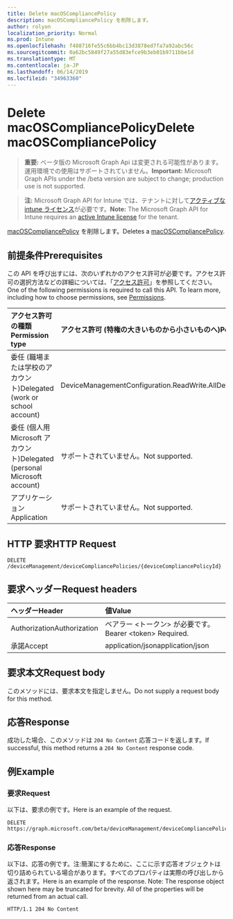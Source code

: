 ```yaml
---
title: Delete macOSCompliancePolicy
description: macOSCompliancePolicy を削除します。
author: rolyon
localization_priority: Normal
ms.prod: Intune
ms.openlocfilehash: f408716fe55c6bb4bc13d3878ed7fa7a92abc56c
ms.sourcegitcommit: 0a62bc5849f27a55d83efce9b3eb01b9711bbe1d
ms.translationtype: MT
ms.contentlocale: ja-JP
ms.lasthandoff: 06/14/2019
ms.locfileid: "34963360"
---
```

# <a name="delete-macoscompliancepolicy"></a><span data-ttu-id="660a2-103">Delete macOSCompliancePolicy</span><span class="sxs-lookup"><span data-stu-id="660a2-103">Delete macOSCompliancePolicy</span></span>

> <span data-ttu-id="660a2-104">**重要:** ベータ版の Microsoft Graph Api は変更される可能性があります。運用環境での使用はサポートされていません。</span><span class="sxs-lookup"><span data-stu-id="660a2-104">**Important:** Microsoft Graph APIs under the /beta version are subject to change; production use is not supported.</span></span>

> <span data-ttu-id="660a2-105">**注:** Microsoft Graph API for Intune では、テナントに対して[アクティブな intune ライセンス](https://go.microsoft.com/fwlink/?linkid=839381)が必要です。</span><span class="sxs-lookup"><span data-stu-id="660a2-105">**Note:** The Microsoft Graph API for Intune requires an [active Intune license](https://go.microsoft.com/fwlink/?linkid=839381) for the tenant.</span></span>

<span data-ttu-id="660a2-106">[macOSCompliancePolicy](../resources/intune-deviceconfig-macoscompliancepolicy.md) を削除します。</span><span class="sxs-lookup"><span data-stu-id="660a2-106">Deletes a [macOSCompliancePolicy](../resources/intune-deviceconfig-macoscompliancepolicy.md).</span></span>

## <a name="prerequisites"></a><span data-ttu-id="660a2-107">前提条件</span><span class="sxs-lookup"><span data-stu-id="660a2-107">Prerequisites</span></span>
<span data-ttu-id="660a2-p101">この API を呼び出すには、次のいずれかのアクセス許可が必要です。アクセス許可の選択方法などの詳細については、「[アクセス許可](/graph/permissions-reference)」を参照してください。</span><span class="sxs-lookup"><span data-stu-id="660a2-p101">One of the following permissions is required to call this API. To learn more, including how to choose permissions, see [Permissions](/graph/permissions-reference).</span></span>

|<span data-ttu-id="660a2-110">アクセス許可の種類</span><span class="sxs-lookup"><span data-stu-id="660a2-110">Permission type</span></span>|<span data-ttu-id="660a2-111">アクセス許可 (特権の大きいものから小さいものへ)</span><span class="sxs-lookup"><span data-stu-id="660a2-111">Permissions (from most to least privileged)</span></span>|
|:---|:---|
|<span data-ttu-id="660a2-112">委任 (職場または学校のアカウント)</span><span class="sxs-lookup"><span data-stu-id="660a2-112">Delegated (work or school account)</span></span>|<span data-ttu-id="660a2-113">DeviceManagementConfiguration.ReadWrite.All</span><span class="sxs-lookup"><span data-stu-id="660a2-113">DeviceManagementConfiguration.ReadWrite.All</span></span>|
|<span data-ttu-id="660a2-114">委任 (個人用 Microsoft アカウント)</span><span class="sxs-lookup"><span data-stu-id="660a2-114">Delegated (personal Microsoft account)</span></span>|<span data-ttu-id="660a2-115">サポートされていません。</span><span class="sxs-lookup"><span data-stu-id="660a2-115">Not supported.</span></span>|
|<span data-ttu-id="660a2-116">アプリケーション</span><span class="sxs-lookup"><span data-stu-id="660a2-116">Application</span></span>|<span data-ttu-id="660a2-117">サポートされていません。</span><span class="sxs-lookup"><span data-stu-id="660a2-117">Not supported.</span></span>|

## <a name="http-request"></a><span data-ttu-id="660a2-118">HTTP 要求</span><span class="sxs-lookup"><span data-stu-id="660a2-118">HTTP Request</span></span>
<!-- {
  "blockType": "ignored"
}
-->
``` http
DELETE /deviceManagement/deviceCompliancePolicies/{deviceCompliancePolicyId}
```

## <a name="request-headers"></a><span data-ttu-id="660a2-119">要求ヘッダー</span><span class="sxs-lookup"><span data-stu-id="660a2-119">Request headers</span></span>
|<span data-ttu-id="660a2-120">ヘッダー</span><span class="sxs-lookup"><span data-stu-id="660a2-120">Header</span></span>|<span data-ttu-id="660a2-121">値</span><span class="sxs-lookup"><span data-stu-id="660a2-121">Value</span></span>|
|:---|:---|
|<span data-ttu-id="660a2-122">Authorization</span><span class="sxs-lookup"><span data-stu-id="660a2-122">Authorization</span></span>|<span data-ttu-id="660a2-123">ベアラー &lt;トークン&gt; が必要です。</span><span class="sxs-lookup"><span data-stu-id="660a2-123">Bearer &lt;token&gt; Required.</span></span>|
|<span data-ttu-id="660a2-124">承諾</span><span class="sxs-lookup"><span data-stu-id="660a2-124">Accept</span></span>|<span data-ttu-id="660a2-125">application/json</span><span class="sxs-lookup"><span data-stu-id="660a2-125">application/json</span></span>|

## <a name="request-body"></a><span data-ttu-id="660a2-126">要求本文</span><span class="sxs-lookup"><span data-stu-id="660a2-126">Request body</span></span>
<span data-ttu-id="660a2-127">このメソッドには、要求本文を指定しません。</span><span class="sxs-lookup"><span data-stu-id="660a2-127">Do not supply a request body for this method.</span></span>

## <a name="response"></a><span data-ttu-id="660a2-128">応答</span><span class="sxs-lookup"><span data-stu-id="660a2-128">Response</span></span>
<span data-ttu-id="660a2-129">成功した場合、このメソッドは `204 No Content` 応答コードを返します。</span><span class="sxs-lookup"><span data-stu-id="660a2-129">If successful, this method returns a `204 No Content` response code.</span></span>

## <a name="example"></a><span data-ttu-id="660a2-130">例</span><span class="sxs-lookup"><span data-stu-id="660a2-130">Example</span></span>

### <a name="request"></a><span data-ttu-id="660a2-131">要求</span><span class="sxs-lookup"><span data-stu-id="660a2-131">Request</span></span>
<span data-ttu-id="660a2-132">以下は、要求の例です。</span><span class="sxs-lookup"><span data-stu-id="660a2-132">Here is an example of the request.</span></span>
``` http
DELETE https://graph.microsoft.com/beta/deviceManagement/deviceCompliancePolicies/{deviceCompliancePolicyId}
```

### <a name="response"></a><span data-ttu-id="660a2-133">応答</span><span class="sxs-lookup"><span data-stu-id="660a2-133">Response</span></span>
<span data-ttu-id="660a2-p102">以下は、応答の例です。注:簡潔にするために、ここに示す応答オブジェクトは切り詰められている場合があります。すべてのプロパティは実際の呼び出しから返されます。</span><span class="sxs-lookup"><span data-stu-id="660a2-p102">Here is an example of the response. Note: The response object shown here may be truncated for brevity. All of the properties will be returned from an actual call.</span></span>
``` http
HTTP/1.1 204 No Content
```





